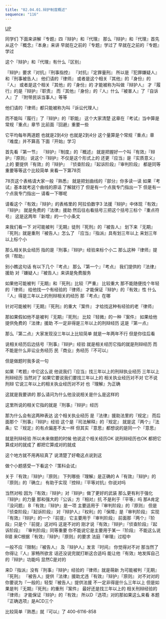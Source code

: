 ```yaml
---
title: "02.04.01.辩护制度概述"
sequence: "116"
---
```


[UP](/law/criminal-procedure-law-index.html)

同学们
下面来讲解『专题』四『辩护』和『代理』
那么『辩护』和『代理』首先从这个『概念』『本身』来讲
早就在之前的『专题』学过了
早就在之前的『专题』学过

这个『辩护』和『代理』有什么『区别』

『辩护』要求『对抗』『刑事指控』
『对抗』『定罪量刑』
所以是『犯罪嫌疑人』和『刑事被告人』
他们请的『律师』
或者是这个相关『其他』的『身份』的『人』
或者是这个相关『其他』的『身份』的
才能被称为叫做『辩护人』
才『履行』的是『辩护』『职责』
而『其他』『身份』的『人』什么『被害人』了『自诉人』了
『附带民诉当事人』等等

他们请的『律师』都只能被称为叫『诉讼代理人』

而不能叫『履行』了『辩护』的『职能』
这个大家清楚
这章在『考试』当中算是常规『重点』章节
比前面『回避』重要一些

它平均每年两道题
也就是2到4分
也就是2到4分
这个量算是个常规『重点』章
『难度』并不算高
下面『开始』学习

首先看『第一节』
『辩护』『制度』的『概述』
就是把握好一个叫『有效』『辩护』『原则』
说这个『辩护』不仅是这个形式上的
还更『应当』是『实质意义』上的
要提供『有效』的『辩护』
『侦查阶段』『起诉阶段』『审判阶段』
都是同等重要等等这个比较简单
来看一下第78页

78页这个表格请大家一般『熟悉』
就是把划曲线的『部分』你多读一读
如果『考试』基本就考这个曲线的原话
了解就行了
但是有一个点我专门指出一下
但是有一个点我专门指出一
请看一下哪呢

请看这个『有效』『辩护』的表格里的
阿拉伯数字3
法援『辩护』中体现『有效』『辩护』
就是免费的『法律』援助
然后往右看括号三把这个括号三标个『重点符号』
这是这两年『新增』的一个小条文

来我们看一下
对可能被判『无期』徒刑『死刑』的『被告人』
划下来『无期』
『死刑』就是重刑『被告人』怎么了
『应当』『指派』具有划三年以上
来划三年以上标个小

那么相关执业经历
指的是『刑事』『辩护』经验来标个小二
那么这种『律师』提供『帮助』

别小瞧这句话
有以下几个『考点』
那么『第一个』『考点』
我们提供的『法律』援助
对『嫌疑人』『被告人』来讲是免费服务

如果他可能被判『无期』和『死刑』比较『严重』
比较重大
那不能随便找个年轻的『律师』
给他找一个有经验的『律师』
才能保证『辩护』的『有效』性
什么『人』得是三年以上的刑辩相关的经历
那『考点』在哪

针对可能被判『无期』『死刑』的重大『案件』
才给找这种有经验的老『律师』

那如果假如他不是被判『无期』『死刑』
比较『轻微』的一种『案件』
如果给他提供免费的『法律』援助
不一定非得是三年以上的刑辩经历
这是『第一点』

那么『第二点』大家发现没三年以上比较简单
就是一年两年不行
但是你往后看

说相关经历后边括号『刑事』『辩护』经验
就是相关经历它指的就是刑辩经历
而不能是什么非讼业务经历
民『商业』务经历『不可以』

但是做题时我多说一句

如果『考题』中它这么说
他说我们『应当』找三年以上的刑辩执业经历
三年以上刑辩经历
当然对了
如果它要说我们要找三年以上的
相关执业经历对不对
它不说刑辩
它说三年以上的相关执业经历对不对
也『理解』为正确

这就是我要讲的
那么请问为什么他没说相关是什么是这样的

这里所说的相关它指的就是『刑事』『辩护』经历

那为什么会有这两种表达
这个相关执业经历
是『法律』援助法里的『规定』
而后面那个『刑事』『辩护』经验
这个是『司法解释』的『规定』
就是这『两个』『法条』它『规定』的有点偏差不太一样
但其实『意思』都想说的是同一个『意思』

就是刑辩经验
所以未来做题的时候
他说这个相关经历OK
说刑辩经历也OK
都把它算成对的就成了
都把它算成对的就成

这个地方就不用再较真了
说清楚了好嘞这点说到这

做个小题感受一下看这个『策科会试』

关于『有效』『辩护』『原则』
下列哪些『理解』是正确的
A『有效』『辩护』的『原则』的『确立』
有助于实现『控辩』『平等对抗』你说对吗

当然对啦
因为『有效』『辩护』对『辩护』做了更好的武装
那么更有利于强化『辩护』的力量
那和强大的『公诉』方『相对』抗
不是利于『平等』吗
那A肯定『没问题』
B『有效』『辩护』是一项
主要适用于『审判阶段』的『原则』
但是『侦查阶段』『起诉阶段』
对『辩护人』『权利』的『保障』是『审判阶段』
实现『有效』『辩护』的一个『前提』
它主要用于『审判阶段』
前面那『两个』『阶段』只是个『前提』这对吗
这是不对的
刚才说『有效』『辩护』『侦查阶段』『起诉阶段』
『审判阶段』同等重要
你不能说它是主要用于某一『阶段』
不能这么说B错
来C根据『有效』『辩护』『原则』的要求
法庭『审理』过程中

一般不应『限制』『被告人』
及『辩护人』发言『时间』
你觉得对不对
那当然了你得让『人』家畅所欲言
话还没说完就打断这合适吗
能让他『有效』地发挥自己的『辩护』功能吗
显然C是对的

来D『指派』没有『刑事』『辩护』经验的『律师』就是萌新
为可能被判『无期』『死刑』
『被告人』提供『法律』援助尤违『有效』『辩护』『原则』
对不对对的
你要说为『一般的』轻型『被告人』提供法援
不一定非得是什么三年以上
但是如果是判『无期』『死刑』的重刑『案件』
最好还是找三年以上的
相关刑辩经验的『律师』
才能保证『辩护』的『有效』
所以D『选项』对的那如果这么来看
本题『正确选项』是ACD三个

比较简单『熟悉』就『可以』了
400-6116-858
